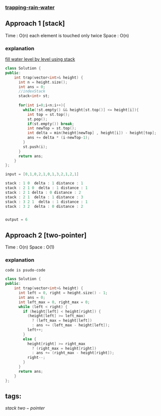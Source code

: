 ### [trapping-rain-water](https://leetcode.com/problems/trapping-rain-water/)

## Approach 1 [stack]

Time : O(n) each element is touched only twice
Space : O(n) 

### explanation

[fill water level by level using stack ](https://leetcode.com/problems/trapping-rain-water/solution/)

```cpp
class Solution {
public:
    int trap(vector<int>& height) {
      int n = height.size();
      int ans = 0;
      //indexStack
      stack<int> st;
      
      for(int i=0;i<n;i++){  
        while(!st.empty() && height[st.top()] <= height[i]){
          int top = st.top();
          st.pop();
          if(st.empty()) break;
          int newTop = st.top();
          int delta = min(height[newTop] , height[i]) - height[top];
          ans += delta * (i-newTop-1);
        }
        st.push(i);
      }
      return ans;
    }
};
``` 

```cpp
input = [0,1,0,2,1,0,1,3,2,1,2,1]

stack : 1 0  delta : 1 distance : 1
stack : 2 1 0  delta : 1 distance : 1
stack : 2 1 delta : 0 distance : 2
stack : 2 1  delta : 1 distance : 3
stack : 3 2 1  delta : 1 distance : 1
stack : 3 2  delta : 0 distance : 2


output = 6
```

## Approach 2 [two-pointer]

Time : O(n)
Space : O(1)

### explanation
```
code is psudo-code
```

```cpp
class Solution {
public:
    int trap(vector<int>& height) {
      int left = 0, right = height.size() - 1;
      int ans = 0;
      int left_max = 0, right_max = 0;
      while (left < right) {
        if (height[left] < height[right]) {
          (height[left] >= left_max)
            ? (left_max = height[left]) 
            : ans += (left_max - height[left]);
          left++;
        }
        else {
          height[right] >= right_max
            ? (right_max = height[right]) 
            : ans += (right_max - height[right]);
          right--;
        }
      }
      return ans;
    }
};
``` 


## tags:
$stack$
$two-pointer$